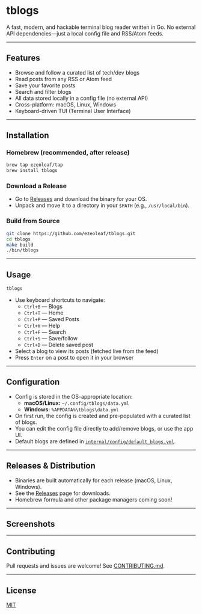 # tblogs

A fast, modern, and hackable terminal blog reader written in Go. No external API dependencies—just a local config file and RSS/Atom feeds.

---

## Features

- Browse and follow a curated list of tech/dev blogs
- Read posts from any RSS or Atom feed
- Save your favorite posts
- Search and filter blogs
- All data stored locally in a config file (no external API)
- Cross-platform: macOS, Linux, Windows
- Keyboard-driven TUI (Terminal User Interface)

---

## Installation

### Homebrew (recommended, after release)

```sh
brew tap ezeoleaf/tap
brew install tblogs
```

### Download a Release

- Go to [Releases](https://github.com/ezeoleaf/tblogs/releases) and download the binary for your OS.
- Unpack and move it to a directory in your `$PATH` (e.g., `/usr/local/bin`).

### Build from Source

```sh
git clone https://github.com/ezeoleaf/tblogs.git
cd tblogs
make build
./bin/tblogs
```

---

## Usage

```sh
tblogs
```

- Use keyboard shortcuts to navigate:
  - `Ctrl+B` — Blogs
  - `Ctrl+T` — Home
  - `Ctrl+P` — Saved Posts
  - `Ctrl+H` — Help
  - `Ctrl+F` — Search
  - `Ctrl+S` — Save/follow
  - `Ctrl+D` — Delete saved post
- Select a blog to view its posts (fetched live from the feed)
- Press `Enter` on a post to open it in your browser

---

## Configuration

- Config is stored in the OS-appropriate location:
  - **macOS/Linux:** `~/.config/tblogs/data.yml`
  - **Windows:** `%APPDATA%\tblogs\data.yml`
- On first run, the config is created and pre-populated with a curated list of blogs.
- You can edit the config file directly to add/remove blogs, or use the app UI.
- Default blogs are defined in [`internal/config/default_blogs.yml`](internal/config/default_blogs.yml).

---

## Releases & Distribution

- Binaries are built automatically for each release (macOS, Linux, Windows).
- See the [Releases](https://github.com/ezeoleaf/tblogs/releases) page for downloads.
- Homebrew formula and other package managers coming soon!

---

## Screenshots

---

## Contributing

Pull requests and issues are welcome! See [CONTRIBUTING.md](CONTRIBUTING.md).

---

## License

[MIT](LICENSE)
